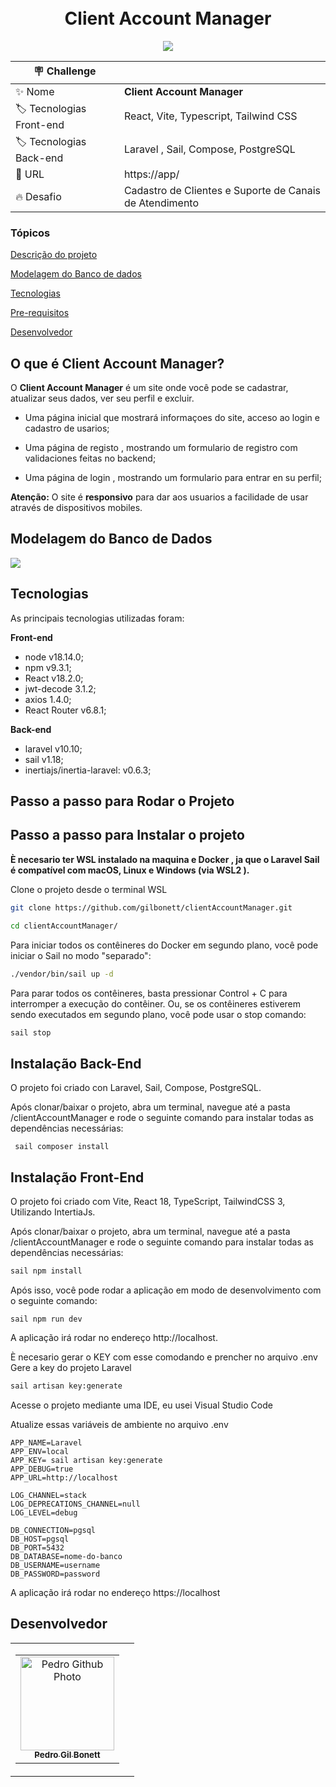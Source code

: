 <h1 align="center">
    <br>
    Client Account Manager
</h1>

<p align="center">
<img src="http://img.shields.io/static/v1?label=STATUS&message=EM%20DESENVOLVIMENTO&color=GREEN&style=for-the-badge"/>
</p>

| :placard: Challenge |     |
| -------------  | --- |
| :sparkles: Nome        | **Client Account Manager**
| :label: Tecnologias Front-end | React, Vite, Typescript, Tailwind CSS
| :label: Tecnologias Back-end | Laravel , Sail, Compose, PostgreSQL
| :rocket: URL         | https://app/
| :fire: Desafio     | Cadastro de Clientes e Suporte de Canais de Atendimento

<h3>Tópicos</h3>

<a href="#Descrip">Descrição do projeto</a>

<a href="#modelo">Modelagem do Banco de dados</a>

<a href="#Tec">Tecnologias</a>

<a href="#Pre">Pre-requisitos</a>

<a href="#Dev">Desenvolvedor</a>

<h2 id= Descrip> O que é Client Account Manager?</h2>

O **Client Account Manager** é um site onde você pode se cadastrar, atualizar seus dados, ver seu perfil e excluir.

- Uma página inicial que mostrará informaçoes do site, acceso ao login e cadastro de usarios;

- Uma página de registo , mostrando um formulario de registro com validaciones feitas no backend;

- Uma página de login , mostrando um formulario para entrar en su perfil; 

**Atenção:** O site é **responsivo** para dar aos usuarios a facilidade de usar através de dispositivos mobiles.

<h2 id= modelo> Modelagem do Banco de Dados</h2>

![](https://user-images.githubusercontent.com/101142283/246878382-326c3c39-b00b-4146-881d-cd127b28d99f.png)

<h2 id= Tec>Tecnologias</h2>

As principais tecnologias utilizadas foram:

**Front-end**
- node v18.14.0;
- npm v9.3.1;
- React v18.2.0;
- jwt-decode 3.1.2;
- axios 1.4.0;
- React Router v6.8.1;

**Back-end**
- laravel v10.10;
- sail v1.18;
- inertiajs/inertia-laravel: v0.6.3;

<h2 id= Pre>Passo a passo para Rodar o Projeto</h2>

## Passo a passo para Instalar o projeto
**È necesario ter WSL instalado na maquina e Docker , ja que o Laravel Sail é compatível com macOS, Linux e Windows (via WSL2 ).**

Clone o projeto desde o terminal WSL
```sh
git clone https://github.com/gilbonett/clientAccountManager.git
```

```sh
cd clientAccountManager/
```

Para iniciar todos os contêineres do Docker em segundo plano, você pode iniciar o Sail no modo "separado":
```sh
./vendor/bin/sail up -d
```

Para parar todos os contêineres, basta pressionar Control + C para interromper a execução do contêiner. Ou, se os contêineres estiverem sendo executados em segundo plano, você pode usar o stop comando:
```sh
sail stop
```

## Instalação Back-End

O projeto foi criado con Laravel, Sail,  Compose, PostgreSQL. 

Após clonar/baixar o projeto, abra um terminal, navegue até a pasta /clientAccountManager e rode o seguinte comando para instalar todas as dependências necessárias:

   
     sail composer install
    

## Instalação Front-End

O projeto foi criado com Vite, React 18, TypeScript, TailwindCSS 3, Utilizando IntertiaJs.

Após clonar/baixar o projeto, abra um terminal, navegue até a pasta /clientAccountManager e rode o seguinte comando para instalar todas as dependências necessárias:

```sh
sail npm install
```
    
Após isso, você pode rodar a aplicação em modo de desenvolvimento com o seguinte comando:

   
    sail npm run dev
  
    
A aplicação irá rodar no endereço http://localhost.


È necesario gerar o KEY com esse comodando e prencher no arquivo .env
Gere a key do projeto Laravel
```sh
sail artisan key:generate
```

Acesse o projeto mediante uma IDE, eu usei Visual Studio Code

Atualize essas variáveis de ambiente no arquivo .env 
```dosini
APP_NAME=Laravel
APP_ENV=local
APP_KEY= sail artisan key:generate
APP_DEBUG=true
APP_URL=http://localhost

LOG_CHANNEL=stack
LOG_DEPRECATIONS_CHANNEL=null
LOG_LEVEL=debug

DB_CONNECTION=pgsql
DB_HOST=pgsql
DB_PORT=5432
DB_DATABASE=nome-do-banco
DB_USERNAME=username
DB_PASSWORD=password
```

A aplicação irá rodar no endereço https://localhost

<h2 id= Dev>Desenvolvedor</h2>
<table>
  <tr>
    <td>
      <table>
        <tr>
          <td align="center">
            <a href="https://github.com/gilbonett">
              <img src="https://avatars.githubusercontent.com/u/101142283?s=400&u=65a54baa757bd9fd2fc3507447850d1f071002c5&v=4" width="150px;" alt="Pedro Github Photo"/>
            </a>
            <br>
            <a href="https://www.linkedin.com/in/gilbonett/">
              <sub>
                <b>Pedro Gil Bonett</b>
              </sub>
            </a>
          </td>
        </tr>
      </table>
    </td>
    <td>
     
</table>


